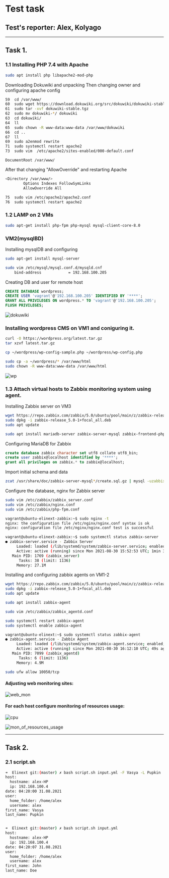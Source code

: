 # Test task

## Test's reporter: Alex, Kolyago
------

## Task 1.

### 1.1 Installing PHP 7.4 with Apache

```bash
sudo apt install php libapache2-mod-php
```
Downloading Dokuwiki and unpacking
Then changing owner and configuring apache config

```bash
59  cd /var/www/
60  sudo wget https://download.dokuwiki.org/src/dokuwiki/dokuwiki-stable.tgz
61  sudo tar -xvf dokuwiki-stable.tgz
62  sudo mv dokuwiki-*/ dokuwiki
63  cd dokuwiki/
64  ll
65  sudo chown -R www-data:www-data /var/www/dokuwiki
66  cd ..
67  ll
69  sudo a2enmod rewrite
71  sudo systemctl restart apache2
73  sudo vim  /etc/apache2/sites-enabled/000-default.conf 
```
    DocumentRoot /var/www/

After that changing "AllowOverride" and restarting Apache

```bash
<Directory /var/www/>
        Options Indexes FollowSymLinks
        AllowOverride All

75  sudo vim /etc/apache2/apache2.conf
76  sudo systemctl restart apache2
```

### 1.2 LAMP on 2 VMs

```bash
sudo apt-get install php-fpm php-mysql mysql-client-core-8.0
```

### VM2(mysqlBD)

Installing mysqlDB and configuring

```bash
sudo apt-get install mysql-server

sudo vim /etc/mysql/mysql.conf.d/mysqld.cnf
    bind-address            = 192.168.100.205
```

Creating DB and user for remote host

~~~~sql
CREATE DATABASE wordpress;
CREATE USER 'vagrant'@'192.168.100.205' IDENTIFIED BY '****';
GRANT ALL PRIVILEGES ON wordpress.* TO 'vagrant'@'192.168.100.205';
FLUSH PRIVILEGES;
~~~~

![dokuwiki](dokuwiki.png)

### Installing wordpress CMS on VM1 and coniguring it.

```bash
curl -O https://wordpress.org/latest.tar.gz
tar xzvf latest.tar.gz

cp ~/wordpress/wp-config-sample.php ~/wordpress/wp-config.php

sudo cp -a ~/wordpress/* /var/www/html
sudo chown -R www-data:www-data /var/www/html
```

![wp](wp.png)

### 1.3 Attach virtual hosts to Zabbix monitoring system using agent. 

Installing Zabbix server on VM3

```bash
wget https://repo.zabbix.com/zabbix/5.0/ubuntu/pool/main/z/zabbix-release/zabbix-release_5.0-1+focal_all.deb
sudo dpkg -i zabbix-release_5.0-1+focal_all.deb
sudo apt update

sudo apt install mariadb-server zabbix-server-mysql zabbix-frontend-php zabbix-nginx-conf zabbix-agent
```

Configuring MariaDB for Zabbix

~~~~sql
create database zabbix character set utf8 collate utf8_bin;
create user zabbix@localhost identified by '****';
grant all privileges on zabbix.* to zabbix@localhost;
~~~~

Import initial schema and data

```bash
zcat /usr/share/doc/zabbix-server-mysql*/create.sql.gz | mysql -uzabbix -p zabbix
```

Configure the database, nginx for Zabbix server

```bash
sudo vim /etc/zabbix/zabbix_server.conf
sudo vim /etc/zabbix/nginx.conf
sudo vim /etc/zabbix/php-fpm.conf

vagrant@ubuntu-elinext-zabbix:~$ sudo nginx -t
nginx: the configuration file /etc/nginx/nginx.conf syntax is ok
nginx: configuration file /etc/nginx/nginx.conf test is successful

vagrant@ubuntu-elinext-zabbix:~$ sudo systemctl status zabbix-server
● zabbix-server.service - Zabbix Server
     Loaded: loaded (/lib/systemd/system/zabbix-server.service; enabled; vendor preset: enabled)
     Active: active (running) since Mon 2021-08-30 15:52:53 UTC; 1min 30s ago
   Main PID: 1769 (zabbix_server)
      Tasks: 38 (limit: 1136)
     Memory: 27.1M
```

Installing and configuring zabbix agents on VM1-2

```bash
wget https://repo.zabbix.com/zabbix/5.0/ubuntu/pool/main/z/zabbix-release/zabbix-release_5.0-1+focal_all.deb
sudo dpkg -i zabbix-release_5.0-1+focal_all.deb
sudo apt update

sudo apt install zabbix-agent

sudo vim /etc/zabbix/zabbix_agentd.conf

sudo systemctl restart zabbix-agent
sudo systemctl enable zabbix-agent

vagrant@ubuntu-elinext:~$ sudo systemctl status zabbix-agent
● zabbix-agent.service - Zabbix Agent
     Loaded: loaded (/lib/systemd/system/zabbix-agent.service; enabled; vendor preset: enabled)
     Active: active (running) since Mon 2021-08-30 16:12:10 UTC; 49s ago
   Main PID: 7099 (zabbix_agentd)
      Tasks: 6 (limit: 1136)
     Memory: 4.9M

sudo ufw allow 10050/tcp
```

#### Adjusting web monitoring sites:

![web_mon](web_mon.png)

#### For each host configure monitoring of resources usage:

![cpu](cpu.png)

![mon_of_resources_usage](mon_of_resources_usage.png)

------

## Task 2.

### 2.1 script.sh

```bash
➜  Elinext git:(master) ✗ bash script.sh input.yml -F Vasya -L Pupkin
host:
  hostname: alex-HP
  ip: 192.168.100.4
date: 04:20:00 31.08.2021
user:
  home_folder: /home/alex
  username: alex
first_name: Vasya
last_name: Pupkin


➜  Elinext git:(master) ✗ bash script.sh input.yml                   
host:
  hostname: alex-HP
  ip: 192.168.100.4
date: 04:20:07 31.08.2021
user:
  home_folder: /home/alex
  username: alex
first_name: John
last_name: Doe
```